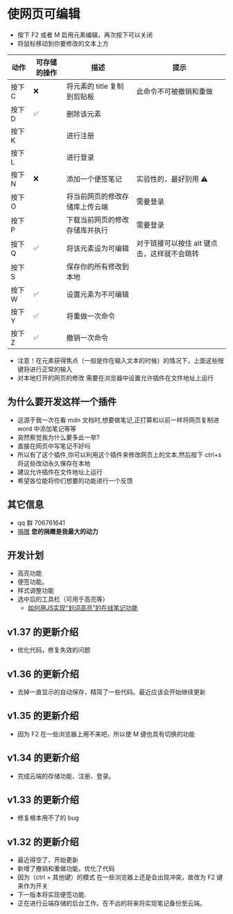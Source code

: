 # 使网页可编辑

- 按下 F2 或者 M 启用元素编辑，再次按下可以关闭
- 将鼠标移动到你要修改的文本上方

| 动作   | 可存储的操作 | 描述                           | 提示                                        |
| ------ | ------------ | ------------------------------ | ------------------------------------------- |
| 按下 C | ❌           | 将元素的 title 复制到剪贴板    | 此命令不可被撤销和重做                      |
| 按下 D | ✅           | 删除该元素                     |                                             |
| 按下 K |              | 进行注册                       |                                             |
| 按下 L |              | 进行登录                       |                                             |
| 按下 N | ❌           | 添加一个便签笔记               | 实验性的，最好别用 ⚠                        |
| 按下 O |              | 将当前网页的修改存储库上传云端 | 需要登录                                    |
| 按下 P |              | 下载当前网页的修改存储库并执行 | 需要登录                                    |
| 按下 Q | ✅           | 将该元素设为可编辑             | 对于链接可以按住 alt 键点击，这样就不会跳转 |
| 按下 S |              | 保存你的所有修改到本地         |                                             |
| 按下 W | ✅           | 设置元素为不可编辑             |                                             |
| 按下 Y | ✅           | 将重做一次命令                 |                                             |
| 按下 Z | ✅           | 撤销一次命令                   |                                             |

- 注意！在元素获得焦点（一般是你在输入文本的时候）的情况下，上面这些按键将进行正常的输入
- 对本地打开的网页的修改 需要在浏览器中设置允许插件在文件地址上运行

## 为什么要开发这样一个插件

- 这源于我一次在看 mdn 文档时,想要做笔记,正打算和以前一样将网页复制进 word 中添加笔记等等
- 突然察觉我为什么要多此一举?
- 直接在网页中写笔记不好吗
- 所以有了这个插件,你可以利用这个插件来修改网页上的文本,然后按下 ctrl+s 将这些改动永久保存在本地
- 建议允许插件在文件地址上运行
- 希望各位能将你们想要的功能进行一个反馈

## 其它信息

- qq 群 706761641
- [捐赠](https://afdian.net/@llej0) **您的捐赠是我最大的动力**

## 开发计划

- 高亮功能
- 便签功能。
- 样式调整功能
- 选中后的工具栏（可用于高亮等）
    - [如何用JS实现“划词高亮”的在线笔记功能](https://juejin.im/post/6844903827745832967)


## v1.37 的更新介绍

- 优化代码，修复失效的问题

## v1.36 的更新介绍

- 去掉一直显示的自动保存，精简了一些代码。最近应该会开始继续更新

## v1.35 的更新介绍

- 因为 F2 在一些浏览器上用不来吧，所以使 M 键也具有切换的功能

## v1.34 的更新介绍

- 完成云端的存储功能、注册、登录。

## v1.33 的更新介绍

- 修复根本用不了的 bug

## v1.32 的更新介绍

- 最近得空了，开始更新
- 新增了撤销和重做功能，优化了代码
- 因为（ctrl + 其他键）的模式 在一些浏览器上还是会出现冲突，故改为 F2 键来作为开关
- 下一版本将实现便签功能.
- 正在进行云端存储的后台工作。在不远的将来将实现笔记备份至云端。
